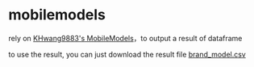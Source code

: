 # mobilemodels
rely on [KHwang9883's MobileModels](https://github.com/KHwang9883/MobileModels)，to output a result of dataframe

to use the result, you can just download the result file [brand_model.csv](https://github.com/jantacy/mobilemodels/blob/main/brand_model.csv)
